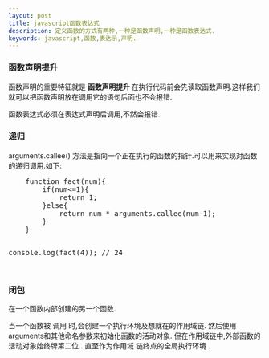 ```yaml
---
layout: post
title: javascript函数表达式
description: 定义函数的方式有两种,一种是函数声明,一种是函数表达式.
keywords: javascript,函数,表达示,声明.
---
```

<h3>函数声明提升</h3>
<p>
    函数声明的重要特征就是
    <strong>
        函数声明提升
    </strong>
    在执行代码前会先读取函数声明.这样我们就可以把函数声明放在调用它的语句后面也不会报错.
</p>
<p>
    函数表达式必须在表达式声明后调用,不然会报错.
</p>
<h3>递归</h3>
<p>
    arguments.callee() 方法是指向一个正在执行的函数的指针.可以用来实现对函数的递归调用.如下:

</p>
<pre>
    function fact(num){
        if(num<=1){
            return 1;
        }else{
            return num * arguments.callee(num-1);
        }
    }

   console.log(fact(4)); // 24

</pre>
<h3>闭包</h3>
<p>
   在一个函数内部创建的另一个函数.
</p>
<p>
    当一个函数被 调用 时,会创建一个执行环境及想就在的作用域链.
    然后使用arguments和其他命名参数来初始化函数的活动对象.
    但在作用域链中,外部函数的活动对象始终牌第二位...直至作为作用域
    链终点的全局执行环境 .
</p>




























